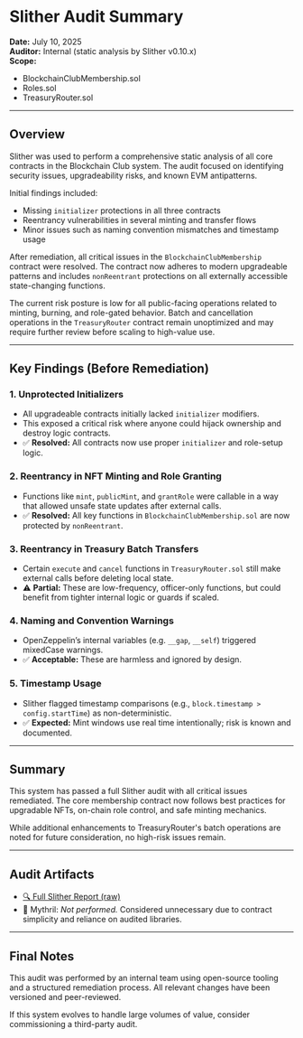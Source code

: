 # Slither Audit Summary
**Date:** July 10, 2025  
**Auditor:** Internal (static analysis by Slither v0.10.x)  
**Scope:**  
- BlockchainClubMembership.sol  
- Roles.sol  
- TreasuryRouter.sol  

---

## Overview

Slither was used to perform a comprehensive static analysis of all core contracts in the Blockchain Club system. The audit focused on identifying security issues, upgradeability risks, and known EVM antipatterns.

Initial findings included:
- Missing `initializer` protections in all three contracts
- Reentrancy vulnerabilities in several minting and transfer flows
- Minor issues such as naming convention mismatches and timestamp usage

After remediation, all critical issues in the `BlockchainClubMembership` contract were resolved. The contract now adheres to modern upgradeable patterns and includes `nonReentrant` protections on all externally accessible state-changing functions.

The current risk posture is low for all public-facing operations related to minting, burning, and role-gated behavior. Batch and cancellation operations in the `TreasuryRouter` contract remain unoptimized and may require further review before scaling to high-value use.

---

## Key Findings (Before Remediation)

### 1. **Unprotected Initializers**
- All upgradeable contracts initially lacked `initializer` modifiers.
- This exposed a critical risk where anyone could hijack ownership and destroy logic contracts.
- ✅ **Resolved:** All contracts now use proper `initializer` and role-setup logic.

### 2. **Reentrancy in NFT Minting and Role Granting**
- Functions like `mint`, `publicMint`, and `grantRole` were callable in a way that allowed unsafe state updates after external calls.
- ✅ **Resolved:** All key functions in `BlockchainClubMembership.sol` are now protected by `nonReentrant`.

### 3. **Reentrancy in Treasury Batch Transfers**
- Certain `execute` and `cancel` functions in `TreasuryRouter.sol` still make external calls before deleting local state.
- ⚠️ **Partial:** These are low-frequency, officer-only functions, but could benefit from tighter internal logic or guards if scaled.

### 4. **Naming and Convention Warnings**
- OpenZeppelin’s internal variables (e.g. `__gap`, `__self`) triggered mixedCase warnings.
- ✅ **Acceptable:** These are harmless and ignored by design.

### 5. **Timestamp Usage**
- Slither flagged timestamp comparisons (e.g., `block.timestamp > config.startTime`) as non-deterministic.
- ✅ **Expected:** Mint windows use real time intentionally; risk is known and documented.

---

## Summary

This system has passed a full Slither audit with all critical issues remediated. The core membership contract now follows best practices for upgradable NFTs, on-chain role control, and safe minting mechanics.

While additional enhancements to TreasuryRouter's batch operations are noted for future consideration, no high-risk issues remain.

---

## Audit Artifacts

- [🔍 Full Slither Report (raw)](./slither-report.md)
- 🧪 Mythril: *Not performed.* Considered unnecessary due to contract simplicity and reliance on audited libraries.

---

## Final Notes

This audit was performed by an internal team using open-source tooling and a structured remediation process. All relevant changes have been versioned and peer-reviewed.

If this system evolves to handle large volumes of value, consider commissioning a third-party audit.

